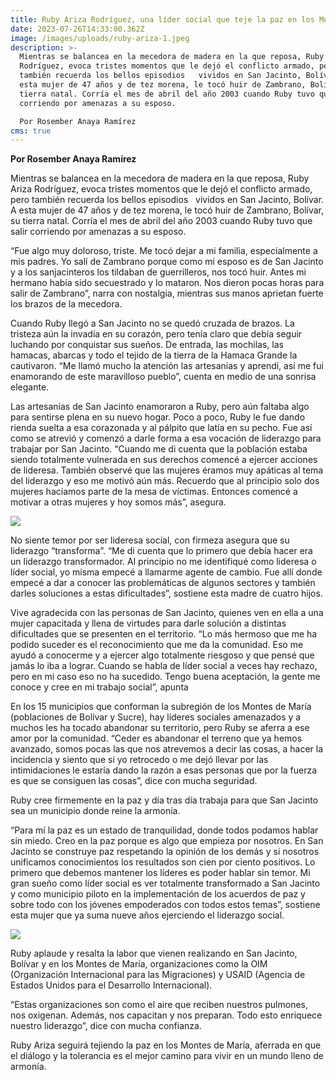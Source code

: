 ```yaml
---
title: Ruby Ariza Rodríguez, una líder social que teje la paz en los Montes de María
date: 2023-07-26T14:33:00.362Z
image: /images/uploads/ruby-ariza-1.jpeg
description: >-
  Mientras se balancea en la mecedora de madera en la que reposa, Ruby Ariza
  Rodríguez, evoca tristes momentos que le dejó el conflicto armado, pero
  también recuerda los bellos episodios   vividos en San Jacinto, Bolívar. A
  esta mujer de 47 años y de tez morena, le tocó huir de Zambrano, Bolívar, su
  tierra natal. Corría el mes de abril del año 2003 cuando Ruby tuvo que salir
  corriendo por amenazas a su esposo.

  Por Rosember Anaya Ramírez
cms: true
---
```

**Por Rosember Anaya Ramírez**

Mientras se balancea en la mecedora de madera en la que reposa, Ruby Ariza Rodríguez, evoca tristes momentos que le dejó el conflicto armado, pero también recuerda los bellos episodios   vividos en San Jacinto, Bolívar. A esta mujer de 47 años y de tez morena, le tocó huir de Zambrano, Bolívar, su tierra natal. Corría el mes de abril del año 2003 cuando Ruby tuvo que salir corriendo por amenazas a su esposo.

“Fue algo muy doloroso, triste. Me tocó dejar a mi familia, especialmente a mis padres. Yo salí de Zambrano porque como mi esposo es de San Jacinto y a los sanjacinteros los tildaban de guerrilleros, nos tocó huir. Antes mi hermano había sido secuestrado y lo mataron. Nos dieron pocas horas para salir de Zambrano”, narra con nostalgia, mientras sus manos aprietan fuerte los brazos de la mecedora.

Cuando Ruby llegó a San Jacinto no se quedó cruzada de brazos. La tristeza aún la invadía en su corazón, pero tenía claro que debía seguir luchando por conquistar sus sueños. De entrada, las mochilas, las hamacas, abarcas y todo el tejido de la tierra de la Hamaca Grande la cautivaron. “Me llamó mucho la atención las artesanías y aprendí, así me fui enamorando de este maravilloso pueblo”, cuenta en medio de una sonrisa elegante.

Las artesanías de San Jacinto enamoraron a Ruby, pero aún faltaba algo para sentirse plena en su nuevo hogar. Poco a poco, Ruby le fue dando rienda suelta a esa corazonada y al pálpito que latía en su pecho. Fue así como se atrevió y comenzó a darle forma a esa vocación de liderazgo para trabajar por San Jacinto. “Cuando me di cuenta que la población estaba siendo totalmente vulnerada en sus derechos comencé a ejercer acciones de lideresa. También observé que las mujeres éramos muy apáticas al tema del liderazgo y eso me motivó aún más. Recuerdo que al principio solo dos mujeres hacíamos parte de la mesa de víctimas. Entonces comencé a motivar a otras mujeres y hoy somos más”, asegura.

![](/images/uploads/ruby-ariza-2.jpeg)

No siente temor por ser lideresa social, con firmeza asegura que su liderazgo “transforma”. “Me di cuenta que lo primero que debía hacer era un liderazgo transformador. Al principio no me identifiqué como lideresa o líder social, yo misma empecé a llamarme agente de cambio. Fue allí donde empecé a dar a conocer las problemáticas de algunos sectores y también darles soluciones a estas dificultades”, sostiene esta madre de cuatro hijos.

Vive agradecida con las personas de San Jacinto, quienes ven en ella a una mujer capacitada y llena de virtudes para darle solución a distintas dificultades que se presenten en el territorio. “Lo más hermoso que me ha podido suceder es el reconocimiento que me da la comunidad. Eso me ayudó a conocerme y a ejercer algo totalmente riesgoso y que pensé que jamás lo iba a lograr. Cuando se habla de líder social a veces hay rechazo, pero en mi caso eso no ha sucedido. Tengo buena aceptación, la gente me conoce y cree en mi trabajo social”, apunta

En los 15 municipios que conforman la subregión de los Montes de María (poblaciones de Bolívar y Sucre), hay líderes sociales amenazados y a muchos les ha tocado abandonar su territorio, pero Ruby se aferra a ese amor por la comunidad. “Ceder es abandonar el terreno que ya hemos avanzado, somos pocas las que nos atrevemos a decir las cosas, a hacer la incidencia y siento que si yo retrocedo o me dejó llevar por las intimidaciones le estaría dando la razón a esas personas que por la fuerza es que se consiguen las cosas”, dice con mucha seguridad.

Ruby cree firmemente en la paz y día tras día trabaja para que San Jacinto sea un municipio donde reine la armonía.

“Para mí la paz es un estado de tranquilidad, donde todos podamos hablar sin miedo. Creo en la paz porque es algo que empieza por nosotros. En San Jacinto se construye paz respetando la opinión de los demás y si nosotros unificamos conocimientos los resultados son cien por ciento positivos. Lo primero que debemos mantener los líderes es poder hablar sin temor. Mi gran sueño como líder social es ver totalmente transformado a San Jacinto y como municipio piloto en la implementación de los acuerdos de paz y sobre todo con los jóvenes empoderados con todos estos temas”, sostiene esta mujer que ya suma nueve años ejerciendo el liderazgo social.

![](/images/uploads/ruby-ariza-3.jpeg)

Ruby aplaude y resalta la labor que vienen realizando en San Jacinto, Bolívar y en los Montes de María, organizaciones como la OIM (Organización Internacional para las Migraciones) y USAID (Agencia de Estados Unidos para el Desarrollo Internacional).

“Estas organizaciones son como el aire que reciben nuestros pulmones, nos oxigenan. Además, nos capacitan y nos preparan. Todo esto enriquece nuestro liderazgo”, dice con mucha confianza.

Ruby Ariza seguirá tejiendo la paz en los Montes de María, aferrada en que el diálogo y la tolerancia es el mejor camino para vivir en un mundo lleno de armonía.